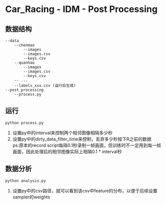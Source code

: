 # Car_Racing - IDM - Post Processing

## 数据结构
```
--data  
    --chenmao  
        --images  
        --images.csv  
        --keys.csv  
    --quanhao  
        --images  
        --images.csv  
        --keys.csv  
    -- ...  
    --labels_xxx.csv (运行后生成)  
--post_processing  
    --process.py  
```
## 运行  
```
python process.py
```
1. 设置py中的interval来控制两个相邻图像相隔多少秒  
2. 设置py中的dirty_data_filter_time来控制，丢弃多少秒按下R之前的数据  
ps:原本的record script每隔0.1秒录制一帧画面，但训练时不一定用到每一帧画面，因此处理后的相邻图像实际上相隔0.1 * interval秒

## 数据分析  
```
python analysis.py
```
1. 设置py中的csv路径，就可以看到该csv中feature的分布，以便于后续设置sampler的weights